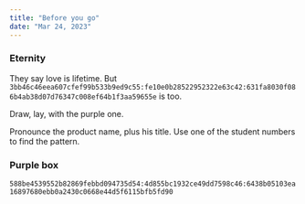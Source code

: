 ```yaml
---
title: "Before you go"
date: "Mar 24, 2023"
---
```


### Eternity

They say love is lifetime. But `3bb46c46eea607cfef99b533b9ed9c55:fe10e0b28522952322e63c42:631fa8030f086b4ab38d07d76347c008ef64b1f3aa59655e` is too.

Draw, lay, with the purple one.

Pronounce the product name, plus his title. Use one of the student numbers to find the pattern.

### Purple box

`588be4539552b82869febbd094735d54:4d855bc1932ce49dd7598c46:6438b05103ea16897680ebb0a2430c0668e44d5f6115bfb5fd90`
